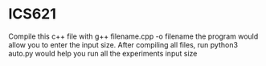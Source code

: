 # ICS621

Compile this c++ file with
g++ filename.cpp -o filename
the program would allow you to enter the input size.
After compiling all files, run python3 auto.py would help you run all the experiments input size
